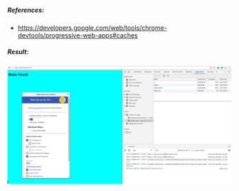 ##### References:
- https://developers.google.com/web/tools/chrome-devtools/progressive-web-apps#caches

##### Result:
![alt tag](output.png)
